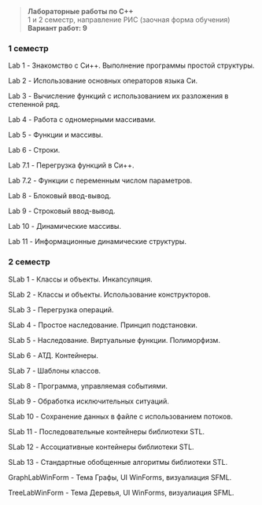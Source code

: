 > **Лабораторные работы по C++**  
> 1 и 2 семестр, направление РИС (заочная форма обучения)  
> **Вариант работ: 9**

### 1 семестр ###

Lab 1 - Знакомство с Си++. Выполнение программы простой структуры.

Lab 2 - Использование основных операторов языка Си.

Lab 3 - Вычисление функций с использованием их разложения в степенной ряд.

Lab 4 - Работа с одномерными массивами.

Lab 5 - Функции и массивы.

Lab 6 - Строки.

Lab 7.1 - Перегрузка функций в Си++.

Lab 7.2 - Функции с переменным числом параметров.

Lab 8 - Блоковый ввод-вывод.

Lab 9 - Строковый ввод-вывод.

Lab 10 - Динамические массивы.

Lab 11 - Информационные динамические структуры.

### 2 семестр ###

SLab 1 - Классы и объекты. Инкапсуляция.

SLab 2 - Классы и объекты. Использование конструкторов.

SLab 3 - Перегрузка операций.

SLab 4 - Простое наследование. Принцип подстановки.

SLab 5 - Наследование. Виртуальные функции. Полиморфизм.

SLab 6 - АТД. Контейнеры.

SLab 7 - Шаблоны классов.

SLab 8 - Программа, управляемая событиями.

SLab 9 - Обработка исключительных ситуаций.

SLab 10 - Сохранение данных в файле с использованием потоков.

SLab 11 - Последовательные контейнеры библиотеки STL.

SLab 12 - Ассоциативные контейнеры библиотеки STL.

SLab 13 - Стандартные обобщенные алгоритмы библиотеки STL.

GraphLabWinForm - Тема Графы, UI WinForms, визуалиация SFML.

TreeLabWinForm - Тема Деревья, UI WinForms, визуалиация SFML.

